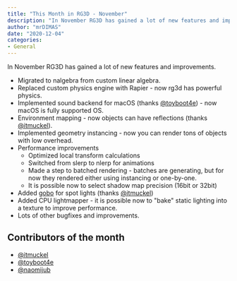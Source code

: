 ```yaml
---
title: "This Month in RG3D - November"
description: "In November RG3D has gained a lot of new features and improvements."
author: "mrDIMAS"
date: "2020-12-04"
categories: 
- General
---
```


In November RG3D has gained a lot of new features and improvements.

- Migrated to nalgebra from custom linear algebra.
- Replaced custom physics engine with Rapier - now rg3d has powerful physics.
- Implemented sound backend for macOS (thanks [@toyboot4e](https://github.com/toyboot4e)) -
now macOS is fully supported OS.
- Environment mapping - now objects can have reflections (thanks [@itmuckel](https://github.com/itmuckel)).
- Implemented geometry instancing - now you can render tons of objects with
low overhead.
- Performance improvements
	- Optimized local transform calculations
	- Switched from slerp to nlerp for animations
	- Made a step to batched rendering - batches are generating, but for now they
	rendered either using instancing or one-by-one.
	- It is possible now to select shadow map precision (16bit or 32bit)
- Added [gobo](https://en.wikipedia.org/wiki/Gobo_(lighting)) for spot lights 
(thanks [@itmuckel](https://github.com/itmuckel))
- Added CPU lightmapper - it is possible now to "bake" static lighting
into a texture to improve performance.
- Lots of other bugfixes and improvements.

## Contributors of the month

- [@itmuckel](https://github.com/itmuckel)
- [@toyboot4e](https://github.com/toyboot4e)
- [@naomijub](https://github.com/naomijub)